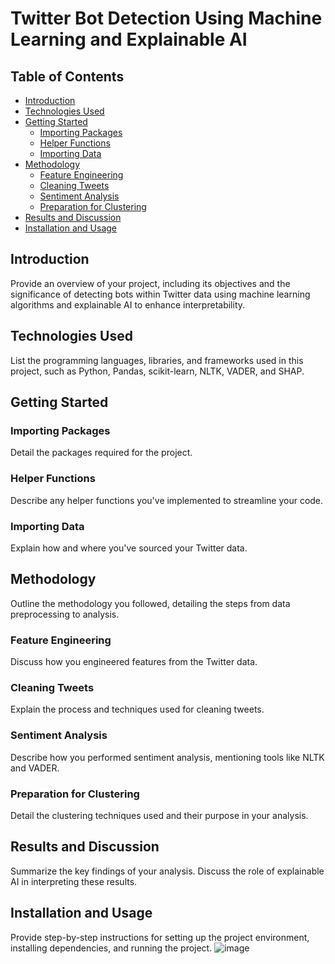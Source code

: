 # Twitter Bot Detection Using Machine Learning and Explainable AI
## Table of Contents
- [Introduction](#introduction)
- [Technologies Used](#technologies-used)
- [Getting Started](#getting-started)
  - [Importing Packages](#importing-packages)
  - [Helper Functions](#helper-functions)
  - [Importing Data](#importing-data)
- [Methodology](#methodology)
  - [Feature Engineering](#feature-engineering)
  - [Cleaning Tweets](#cleaning-tweets)
  - [Sentiment Analysis](#sentiment-analysis)
  - [Preparation for Clustering](#preparation-for-clustering)
- [Results and Discussion](#results-and-discussion)
- [Installation and Usage](#installation-and-usage)

## Introduction
Provide an overview of your project, including its objectives and the significance of detecting bots within Twitter data using machine learning algorithms and explainable AI to enhance interpretability.

## Technologies Used
List the programming languages, libraries, and frameworks used in this project, such as Python, Pandas, scikit-learn, NLTK, VADER, and SHAP.

## Getting Started
### Importing Packages
Detail the packages required for the project.

### Helper Functions
Describe any helper functions you've implemented to streamline your code.

### Importing Data
Explain how and where you've sourced your Twitter data.

## Methodology
Outline the methodology you followed, detailing the steps from data preprocessing to analysis.

### Feature Engineering
Discuss how you engineered features from the Twitter data.

### Cleaning Tweets
Explain the process and techniques used for cleaning tweets.

### Sentiment Analysis
Describe how you performed sentiment analysis, mentioning tools like NLTK and VADER.

### Preparation for Clustering
Detail the clustering techniques used and their purpose in your analysis.

## Results and Discussion
Summarize the key findings of your analysis. Discuss the role of explainable AI in interpreting these results.

## Installation and Usage
Provide step-by-step instructions for setting up the project environment, installing dependencies, and running the project.
![image](https://github.com/mikemeissner1/twitter_bot_detection_XAI/assets/159487309/425bafbd-9bb1-4102-9948-de897fbaeb21)
